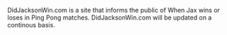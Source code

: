 DidJacksonWin.com is a site that informs the public of When Jax wins or loses in Ping Pong matches. DidJacksonWin.com will be updated on a continous basis. 
